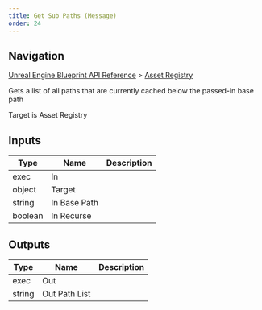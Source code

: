 ```yaml
---
title: Get Sub Paths (Message)
order: 24
---
```

## Navigation

[Unreal Engine Blueprint API Reference](https://dev.epicgames.com/documentation/en-us/unreal-engine/BlueprintAPI) > [Asset Registry](https://dev.epicgames.com/documentation/en-us/unreal-engine/BlueprintAPI/AssetRegistry)

Gets a list of all paths that are currently cached below the passed-in base path

Target is Asset Registry

## Inputs

| Type | Name | Description |
| --- | --- | --- |
| exec | In |  |
| object | Target |  |
| string | In Base Path |  |
| boolean | In Recurse |  |

## Outputs

| Type | Name | Description |
| --- | --- | --- |
| exec | Out |  |
| string | Out Path List |  |
